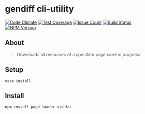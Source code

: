 # gendiff cli-utility
[![Code Climate](https://codeclimate.com/github/vishenkov/project-lvl3-s100/badges/gpa.svg)](https://codeclimate.com/github/vishenkov/project-lvl3-s100)
[![Test Coverage](https://codeclimate.com/github/vishenkov/project-lvl3-s100/badges/coverage.svg)](https://codeclimate.com/github/vishenkov/project-lvl3-s100/coverage)
[![Issue Count](https://codeclimate.com/github/vishenkov/project-lvl3-s100/badges/issue_count.svg)](https://codeclimate.com/github/vishenkov/project-lvl3-s100)
[![Build Status](https://travis-ci.org/vishenkov/project-lvl3-s100.svg?branch=master)](https://travis-ci.org/vishenkov/project-lvl3-s100)
[![NPM Version](http://img.shields.io/npm/v/page-loader-vishkir.svg?style=flat)](https://www.npmjs.org/package/page-loader-vishkir)

## About
> Downloads all resourses of a specified page _work in progress_

## Setup
```
make install
```

## Install
```
npm install page-loader-vishkir
```